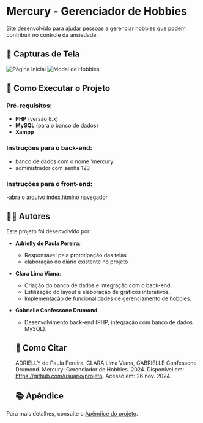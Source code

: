 # Mercury - Gerenciador de Hobbies
Site desenvolvido para ajudar pessoas a gerenciar hobbies que podem contribuir no controle da ansiedade.

## 📸 Capturas de Tela
![Página Inicial](docs/images/pagina-inicial.png)
![Modal de Hobbies](docs/images/modal-hobbies.png)

## 🚀 Como Executar o Projeto
### Pré-requisitos:
- **PHP** (versão 8.x)
- **MySQL** (para o banco de dados)
- **Xampp** 

### Instruções para o back-end:  
- banco de dados com o nome 'mercury'
- administrador com senha 123

### Instruções para o front-end:
-abra o arquivo index.htmlno navegador

## 👩‍💻 Autores
Este projeto foi desenvolvido por:

- **Adrielly de Paula Pereira**:
  - Responsavel pela prototipação das telas
  - elaboração do diário existente no projeto
  
- **Clara Lima Viana**:
  - Criação do banco de dados e integração com o back-end.
  - Estilização do layout e elaboração de gráficos interativos.
  - Implementação de funcionalidades de gerenciamento de hobbies.

- **Gabrielle Confessone Drumond**:
  - Desenvolvimento back-end (PHP, integração com banco de dados MySQL).

  ## 📝 Como Citar
  ADRIELLY de Paula Pereira, CLARA Lima Viana, GABRIELLE Confessone Drumond. Mercury: Gerenciador de Hobbies. 2024. Disponível em: https://github.com/usuario/projeto. Acesso em: 26 nov. 2024.

  ## 📚 Apêndice
Para mais detalhes, consulte o [Apêndice do projeto](apendice.html).

